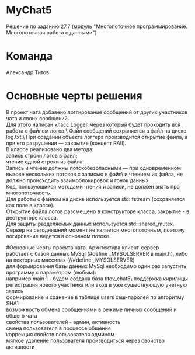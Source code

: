 # MyChat5
Решение по заданию 27.7 (модуль "Многопоточное программирование. Многопоточная работа с данными")

# Команда
Александр Титов

# Основные черты решения 

В проект чата добавено логгирование сообщений от других участников чата и своих сообщений.\
Для этого написан класс Logger, через который будет проходить вся работа с файлом логов.\ 
Файл сообщений сохраняется в файл на диске log.txt.\ 
При создании объекта логгера производится открытие файла, а при его разрушении — закрытие (концепт RAII).\
В классе реализовано два метода:\
     запись строки логов в файл;\
     чтение одной строки из файла.\
Запись и чтение должны потокобезопасными — при одновременном вызове нескольких потоков с записью в файл\ 
и чтением из файла, не должно происходить взаимоблокировок и гонок данных.\
Код, пользующийся методами чтения и записи, не должен знать про многопоточность.\
Для работы с файлом на диске используется std::fstream (сохраняется как поле в классе).\
Открытие файла логов разсмещено в конструкторе класса, закрытие - в деструкторе класса.\
Для защиты разделяемых данных используется std::shared_mutex.\
Сервер на сегодняшний момент не является многопоточным, поэтому логирование ведется в основном потоке.

#Основные черты проекта чата.
Aрхитектура клиент-сервер \
работает с базой данных  MySql (#define _MYSQLSERVER в main.h),  либо на векторных массивах (//#define _MYSQLSERVER) \
для формирования базы данных MySql необходимо один раз запустить программу с параметром (любым):\
     например main 1 - будем создана база titov_chat5\ 
поддержка кирилицы \
регистрация нового участника или вход в уже существующую учетную запись \
формирование и хранение в таблице users хеш-паролей по алгоритму SHA1 \
возможность обмена сообщениями в режиме личных сообщений и общего чата \
свойства пользователей - админ, активность \
смена пользователя в процессе общения \
коррекция свойств пользователя админом \
мягкое удаление пользователя производиться через свойство активности 




